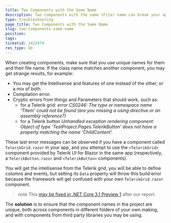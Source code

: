 ```yaml
---
title: Two Components with the Same Name
description: Two components with the same (File) name can break your app
type: troubleshooting
page_title: Two Components with the Same Name
slug: two-components-same-name
position: 
tags: 
ticketid: 1422474
res_type: kb
---
```


When creating components, make sure that you use unique names for them and their file name. If the class name matches another component, you may get strange results, for example:

* You may get the Intellisense and features of one instead of the other, or a mix of both.
* Compilation error.
* Cryptic errors from things and Parameters that should work, such as:
    * for a Telerik grid: _error CS0246: The type or namespace name 'TItem' could not be found (are you missing a using directive or an assembly reference?)_
    * for a Telerik button _Unhandled exception rendering component: Object of type 'TestProject.Pages.TelerikButton' does not have a property matching the name 'ChildContent'._

These last error messages can be observed if you have a component called `TelerikGrid.razor` in your app, and you attempt to use the `<TelerikGrid>` component provided by Telerik UI for Blazor in the same app (respectively, a `TelerikButton.razor` and `<TelerikButton>` components).

You will get the intellisense from the Telerik grid, you will be able to define columns and events, but setting its `Data` property will throw this build error because the framework will get confused with your own `TelerikGrid.razor` component.

>note This [may be fixed in .NET Core 3.1 Preview 1](https://github.com/aspnet/AspNetCore/issues/13573) after our report.

The **solution** is to ensure that the component names in the project are unique, both across components in different folders of your own making, and with components from third party libraries you may be using.


